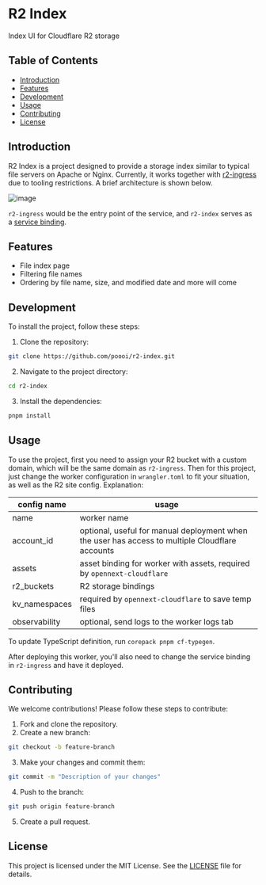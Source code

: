 # R2 Index

Index UI for Cloudflare R2 storage

## Table of Contents

- [Introduction](#introduction)
- [Features](#features)
- [Development](#development)
- [Usage](#usage)
- [Contributing](#contributing)
- [License](#license)

## Introduction

R2 Index is a project designed to provide a storage index similar to typical file servers on Apache or Nginx. Currently, it works together with [r2-ingress](https://github.com/poooi/r2-ingress) due to tooling restrictions. A brief architecture is shown below.

![image](https://github.com/user-attachments/assets/d4645815-abaa-480f-ac14-a7060cc09cbe)

`r2-ingress` would be the entry point of the service, and `r2-index` serves as a [service binding](https://developers.cloudflare.com/workers/runtime-apis/bindings/service-bindings/).

## Features

- File index page
- Filtering file names
- Ordering by file name, size, and modified date
  and more will come

## Development

To install the project, follow these steps:

1. Clone the repository:

```bash
git clone https://github.com/poooi/r2-index.git
```

2. Navigate to the project directory:

```bash
cd r2-index
```

3. Install the dependencies:

```bash
pnpm install
```

## Usage

To use the project, first you need to assign your R2 bucket with a custom domain, which will be the same domain as `r2-ingress`. Then for this project, just change the worker configuration in `wrangler.toml` to fit your situation, as well as the R2 site config. Explanation:

| config name   | usage                                                                                           |
| ------------- | ----------------------------------------------------------------------------------------------- |
| name          | worker name                                                                                     |
| account_id    | optional, useful for manual deployment when the user has access to multiple Cloudflare accounts |
| assets        | asset binding for worker with assets, required by `opennext-cloudflare`                         |
| r2_buckets    | R2 storage bindings                                                                             |
| kv_namespaces | required by `opennext-cloudflare` to save temp files                                            |
| observability | optional, send logs to the worker logs tab                                                      |

To update TypeScript definition, run `corepack pnpm cf-typegen`.

After deploying this worker, you'll also need to change the service binding in `r2-ingress` and have it deployed.

## Contributing

We welcome contributions! Please follow these steps to contribute:

1. Fork and clone the repository.
2. Create a new branch:

```bash
git checkout -b feature-branch
```

3. Make your changes and commit them:

```bash
git commit -m "Description of your changes"
```

4. Push to the branch:

```bash
git push origin feature-branch
```

5. Create a pull request.

## License

This project is licensed under the MIT License. See the [LICENSE](LICENSE) file for details.
